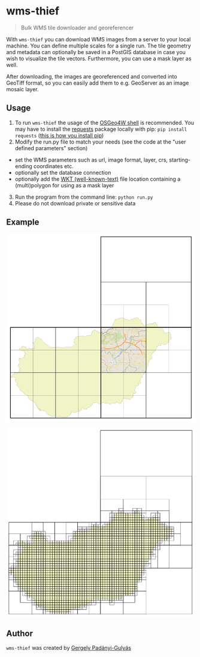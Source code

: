 # wms-thief
> Bulk WMS tile downloader and georeferencer

With ```wms-thief``` you can download WMS images from a server to your local machine. You can define multiple scales for a single run. The tile geometry and metadata can optionally be saved in a PostGIS database in case you wish to visualize the tile vectors. Furthermore, you can use a mask layer as well.

After downloading, the images are georeferenced and converted into GeoTiff format, so you can easily add them to e.g. GeoServer as an image mosaic layer.

## Usage

1. To run ```wms-thief``` the usage of the [OSGeo4W shell](https://trac.osgeo.org/osgeo4w/) is recommended. You may have to install the [requests](http://docs.python-requests.org/en/master/) package locally with pip: ```pip install requests``` ([this is how you install pip](https://trac.osgeo.org/osgeo4w/wiki/ExternalPythonPackages))
2. Modify the run.py file to match your needs (see the code at the "user defined parameters" section)
  * set the WMS parameters such as url, image format, layer, crs, starting-ending coordinates etc.
  * optionally set the database connection
  * optionally add the [WKT (well-known-text)](https://en.wikipedia.org/wiki/Well-known_text) file location containing a (multi)polygon for using as a mask layer
3. Run the program from the command line: ```python run.py```
5. Please do not download private or sensitive data

## Example

<p align="center"><img src="data/images/example1.png" width="600"></p>
<p align="center"><img src="data/images/example2.png" width="600"></p>

## Author
```wms-thief``` was created by [Gergely Padányi-Gulyás](http://www.gpadanyig.com)